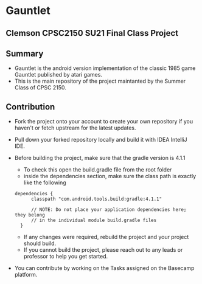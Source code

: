 # Gauntlet

## Clemson CPSC2150 SU21 Final Class Project


## Summary
* Gauntlet is the android version implementation of the classic 1985 game Gauntlet published by atari games. 
* This is the main repository of the project maintanted by the Summer Class of CPSC 2150.


## Contribution 
* Fork the project onto your account to create your own repository if you haven't or fetch upstream for the latest updates. 
* Pull down your forked repository locally and build it with IDEA IntelliJ IDE. 
* Before building the project, make sure that the gradle version is 4.1.1 
  * To check this open the build.gradle file from the root folder
  * inside the dependencies section, make sure the class path is exactly like the following
  ```
  dependencies {
        classpath "com.android.tools.build:gradle:4.1.1"

        // NOTE: Do not place your application dependencies here; they belong
        // in the individual module build.gradle files
    }
  ```


  * If any changes were required, rebuild the project and your project should build. 
  * If you cannot build the project, please reach out to any leads or professor to help you get started.
* You can contribute by working on the Tasks assigned on the Basecamp platform. 

